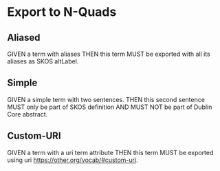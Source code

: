 # Export to N-Quads

## Aliased
<!--{
  "uri": "https://my.org/vocabulary/#aliased",
  "aliases": "Alias-1"
}-->
GIVEN a term with aliases
THEN this term MUST be exported with all its aliases as SKOS altLabel.

## Simple
<!--{
  "uri": "https://my.org/vocabulary/#simple"
}-->
GIVEN a simple term with two sentences.
THEN this second sentence MUST only be part of SKOS definition
AND MUST NOT be part of Dublin Core abstract.

## Custom-URI
<!--{
  "uri": "https://other.org/vocab/#custom-uri"
}-->
GIVEN a term with a uri term attribute
THEN this term MUST be exported using uri https://other.org/vocab/#custom-uri.
